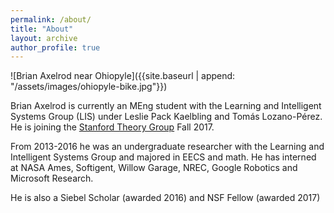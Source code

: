 ```yaml
---
permalink: /about/
title: "About"
layout: archive
author_profile: true
---
```

![Brian Axelrod near Ohiopyle]({{site.baseurl | append: "/assets/images/ohiopyle-bike.jpg"}})

Brian Axelrod is currently an MEng student with the Learning and Intelligent Systems Group (LIS) under Leslie Pack Kaelbling and Tomás Lozano-Pérez. He is joining the [Stanford Theory Group](http://theory.stanford.edu/main/index.shtml) Fall 2017.

From 2013-2016 he was an undergraduate researcher with the Learning and Intelligent Systems Group and majored in EECS and math. He has interned at NASA Ames, Softigent, Willow Garage, NREC, Google Robotics and Microsoft Research.

He is also a Siebel Scholar (awarded 2016) and NSF Fellow (awarded 2017)
